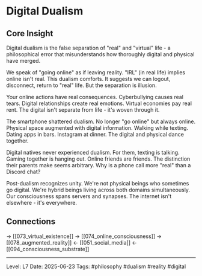 # Digital Dualism

## Core Insight
Digital dualism is the false separation of "real" and "virtual" life - a philosophical error that misunderstands how thoroughly digital and physical have merged.

We speak of "going online" as if leaving reality. "IRL" (in real life) implies online isn't real. This dualism comforts. It suggests we can logout, disconnect, return to "real" life. But the separation is illusion.

Your online actions have real consequences. Cyberbullying causes real tears. Digital relationships create real emotions. Virtual economies pay real rent. The digital isn't separate from life - it's woven through it.

The smartphone shattered dualism. No longer "go online" but always online. Physical space augmented with digital information. Walking while texting. Dating apps in bars. Instagram at dinner. The digital and physical dance together.

Digital natives never experienced dualism. For them, texting is talking. Gaming together is hanging out. Online friends are friends. The distinction their parents make seems arbitrary. Why is a phone call more "real" than a Discord chat?

Post-dualism recognizes unity. We're not physical beings who sometimes go digital. We're hybrid beings living across both domains simultaneously. Our consciousness spans servers and synapses. The internet isn't elsewhere - it's everywhere.

## Connections
→ [[073_virtual_existence]]
→ [[074_online_consciousness]]
→ [[078_augmented_reality]]
← [[051_social_media]]
← [[094_consciousness_substrate]]

---
Level: L7
Date: 2025-06-23
Tags: #philosophy #dualism #reality #digital